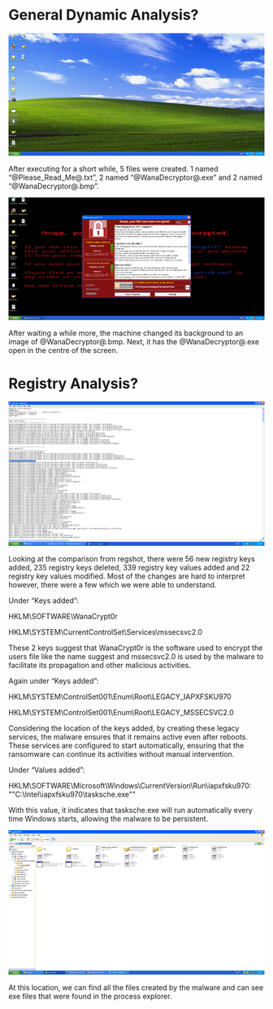 # **General Dynamic Analysis**?
![[GeneralDynamicAnalysisPt1.png]](pic/GeneralDynamicAnalysisPt1.png)

After executing for a short while, 5 files were created. 1 named “@Please_Read_Me@.txt”, 2 named “@WanaDecryptor@.exe” and 2 named “@WanaDecryptor@.bmp”.

![[GeneralDynamicAnalysisPt2.png]](pic/GeneralDynamicAnalysisPt2.png)

After waiting a while more, the machine changed its background to an image of @WanaDecryptor@.bmp. Next, it has the @WanaDecryptor@.exe open in the centre of the screen.

# **Registry Analysis**?

![[RegistryAnalysisPt1.png]](pic/RegistryAnalysisPt1.png)

Looking at the comparison from regshot, there were 56 new registry keys added, 235 registry keys deleted, 339 registry key values added and 22 registry key values modified. Most of the changes are hard to interpret however, there were a few which we were able to understand.

Under “Keys added”:

HKLM\SOFTWARE\WanaCrypt0r

HKLM\SYSTEM\CurrentControlSet\Services\mssecsvc2.0

These 2 keys suggest that WanaCrypt0r is the software used to encrypt the users file like the name suggest and mssecsvc2.0 is used by the malware to facilitate its propagation and other malicious activities.

Again under “Keys added”:

HKLM\SYSTEM\ControlSet001\Enum\Root\LEGACY_IAPXFSKU970

HKLM\SYSTEM\ControlSet001\Enum\Root\LEGACY_MSSECSVC2.0

Considering the location of the keys added, by creating these legacy services, the malware ensures that it remains active even after reboots. These services are configured to start automatically, ensuring that the ransomware can continue its activities without manual intervention.

Under “Values added”:

HKLM\SOFTWARE\Microsoft\Windows\CurrentVersion\Run\iapxfsku970: ""C:\Intel\iapxfsku970\tasksche.exe""

With this value, it indicates that tasksche.exe will run automatically every time Windows starts, allowing the malware to be persistent.

![[RegistryAnalysisPt2.png]](pic/RegistryAnalysisPt2.png)

At this location, we can find all the files created by the malware and can see exe files that were found in the process explorer.
